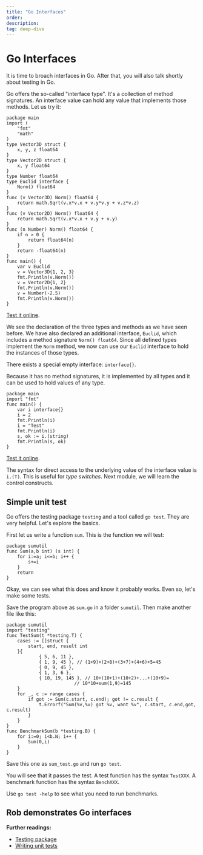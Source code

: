```yaml
---
title: "Go Interfaces"
order: 
description: 
tag: deep-dive
---
```


# Go Interfaces

It is time to broach interfaces in Go. After that, you will also talk shortly about testing in Go.

Go offers the so-called "interface type". It's a collection of method signatures. An interface value can hold any value that implements those methods. Let us try it:

```golang
package main
import (
    "fmt"
    "math"
)
type Vector3D struct {
    x, y, z float64
}
type Vector2D struct {
    x, y float64
}
type Number float64
type Euclid interface {
    Norm() float64
}
func (v Vector3D) Norm() float64 {
    return math.Sqrt(v.x*v.x + v.y*v.y + v.z*v.z)
}
func (v Vector2D) Norm() float64 {
    return math.Sqrt(v.x*v.x + v.y + v.y)
}
func (n Number) Norm() float64 {
    if n > 0 {
        return float64(n)
    }
    return -float64(n)
}
func main() {
    var v Euclid
    v = Vector3D{1, 2, 3}
    fmt.Println(v.Norm())
    v = Vector2D{1, 2}
    fmt.Println(v.Norm())
    v = Number(-2.5)
    fmt.Println(v.Norm())
}
```

<HighlightBox type="tip">

[Test it online](https://go.dev/play/p/lOEgFlWL2JI).

</HighlightBox>

We see the declaration of the three types and methods as we have seen before. We have also declared an additional interface, `Euclid`, which includes a method signature `Norm() float64`. Since all defined types implement the `Norm` method, we now can use our `Euclid` interface to hold the instances of those types.

There exists a special empty interface: `interface{}`.

Because it has no method signatures, it is implemented by all types and it can be used to hold values of any type.

    
```golang
package main
import "fmt"
func main() {
    var i interface{}
    i = 2
    fmt.Println(i)
    i = "Test"
    fmt.Println(i)
    s, ok := i.(string)
    fmt.Println(s, ok)
}
```

<HighlightBox type="tip">

[Test it online](https://go.dev/play/p/p9bTIVlCPfr).

</HighlightBox>

The syntax for direct access to the underlying value of the interface value is `i.(T)`. This is useful for *type switches*. Next module, we will learn the control constructs.

## Simple unit test

Go offers the testing package `testing` and a tool called `go test`. 
They are very helpful. Let's explore the basics.

First let us write a function `sum`. This is the function we will test:

```
package sumutil
func Sum(a,b int) (s int) {
    for i:=a; i<=b; i++ {
        s+=i
    } 
    return
}
```

Okay, we can see what this does and know it probably works. Even so, let's make some tests. 

Save the program above as `sum.go` in a folder `sumutil`. Then make another file like this:

```
package sumutil
import "testing"
func TestSum(t *testing.T) {
    cases := []struct {
        start, end, result int
    }{
            { 5, 6, 11 },
            { 1, 9, 45 }, // (1+9)+(2+8)+(3+7)+(4+6)+5=45
            { 0, 9, 45 }, 
            { 1, 3, 6 },
            { 10, 19, 145 }, // 10+(10+1)+(10+2)+...+(10+9)=
                         // 10*10+sum(1,9)=145
    }
    for _, c := range cases {
        if got := Sum(c.start, c.end); got != c.result {
            t.Errorf("Sum(%v,%v) got %v, want %v", c.start, c.end,got, c.result)
        }
    }
}
func BenchmarkSum(b *testing.B) {
    for i:=0; i<b.N; i++ {
        Sum(0,i)
    }
}
```

Save this one as `sum_test.go` and run `go test`. 

You will see that it passes the test. A test function has the syntax `TestXXX`. A benchmark function has the syntax `BenchXXX`. 

Use `go test -help` to see what you need to run benchmarks.

## Rob demonstrates Go interfaces

<!-- Add video after post-production from design dept.: https://youtu.be/yJMhkz5GWwA -->

<HighlightBox type="reading">

**Further readings:**

* [Testing package](https://golang.org/pkg/testing/)
* [Writing unit tests](https://blog.alexellis.io/golang-writing-unit-tests/)
